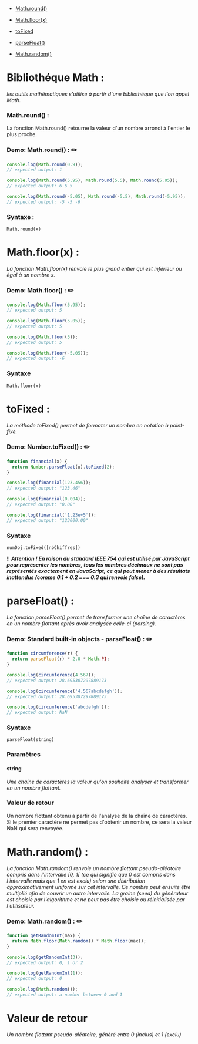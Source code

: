 - [Math.round()](#mathround-)

- [Math.floor(x)](#mathfloorx-)

- [toFixed](#tofixed-)

- [parseFloat()](#parsefloat-)

- [Math.random()](#mathrandom-)

# Bibliothéque Math :

_les outils mathématiques s'utilise à partir d'une bibliothéque que l'on appel Math._

### Math.round() :

La fonction Math.round() retourne la valeur d'un nombre arrondi à l'entier le plus proche.

### Demo: Math.round() : :pencil2:

````js
console.log(Math.round(0.9));
// expected output: 1

console.log(Math.round(5.95), Math.round(5.5), Math.round(5.05));
// expected output: 6 6 5

console.log(Math.round(-5.05), Math.round(-5.5), Math.round(-5.95));
// expected output: -5 -5 -6
````

### Syntaxe :

    Math.round(x)
    
# Math.floor(x) :

_La fonction Math.floor(x) renvoie le plus grand entier qui est inférieur ou égal à un nombre x._

### Demo: Math.floor() : :pencil2:

````js
console.log(Math.floor(5.95));
// expected output: 5

console.log(Math.floor(5.05));
// expected output: 5

console.log(Math.floor(5));
// expected output: 5

console.log(Math.floor(-5.05));
// expected output: -6
````
    
### Syntaxe

    Math.floor(x)

# toFixed :

_La méthode toFixed() permet de formater un nombre en notation à point-fixe._

### Demo: Number.toFixed() : :pencil2:

````js
function financial(x) {
  return Number.parseFloat(x).toFixed(2);
}

console.log(financial(123.456));
// expected output: "123.46"

console.log(financial(0.004));
// expected output: "0.00"

console.log(financial('1.23e+5'));
// expected output: "123000.00"
````


### Syntaxe

    numObj.toFixed([nbChiffres])

:bangbang: <strong><em> Attention ! En raison du standard IEEE 754 qui est utilisé par JavaScript pour représenter les nombres, tous les nombres décimaux ne sont pas représentés exactement en JavaScript, ce qui peut mener à des résultats inattendus (comme 0.1 + 0.2 === 0.3 qui renvoie false).</strong></em>

# parseFloat() :

_La fonction parseFloat() permet de transformer une chaîne de caractères en un nombre flottant après avoir analysée celle-ci (parsing)._
 
### Demo: Standard built-in objects - parseFloat() : :pencil2:

````js
function circumference(r) {
  return parseFloat(r) * 2.0 * Math.PI;
}

console.log(circumference(4.567));
// expected output: 28.695307297889173

console.log(circumference('4.567abcdefgh'));
// expected output: 28.695307297889173

console.log(circumference('abcdefgh'));
// expected output: NaN
````

### Syntaxe

    parseFloat(string)
    
### Paramètres

#### string

_Une chaîne de caractères la valeur qu'on souhaite analyser et transformer en un nombre flottant._

### Valeur de retour

Un nombre flottant obtenu à partir de l'analyse de la chaîne de caractères. Si le premier caractère ne permet pas d'obtenir un nombre, ce sera la valeur NaN qui sera renvoyée.

# Math.random() :

_La fonction Math.random() renvoie un nombre flottant pseudo-aléatoire compris dans l'intervalle [0, 1[ (ce qui signifie que 0 est compris dans l'intervalle mais que 1 en est exclu) selon une distribution approximativement uniforme sur cet intervalle. Ce nombre peut ensuite être multiplié afin de couvrir un autre intervalle. La graine (seed) du générateur est choisie par l'algorithme et ne peut pas être choisie ou réinitialisée par l'utilisateur._

### Demo: Math.random() : :pencil2: 

````js
function getRandomInt(max) {
  return Math.floor(Math.random() * Math.floor(max));
}

console.log(getRandomInt(3));
// expected output: 0, 1 or 2

console.log(getRandomInt(1));
// expected output: 0

console.log(Math.random());
// expected output: a number between 0 and 1
````

# Valeur de retour

_Un nombre flottant pseudo-aléatoire, généré entre 0 (inclus) et 1 (exclu)_


  
